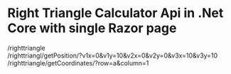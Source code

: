 # Right Triangle Calculator Api in .Net Core with single Razor page

/righttriangle <br>
/righttriangl/getPosition/?v1x=0&v1y=10&v2x=0&v2y=0&v3x=10&v3y=10 <br>
/righttriangle/getCoordinates/?row=a&column=1
